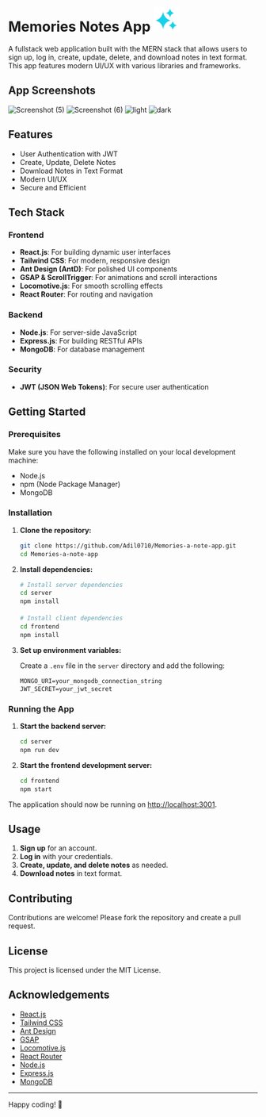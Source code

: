 # Memories Notes App <img src="./frontend/public/logo192.png" width="50" height="50">

A fullstack web application built with the MERN stack that allows users to sign up, log in, create, update, delete, and download notes in text format. This app features modern UI/UX with various libraries and frameworks.

## App Screenshots
![Screenshot (5)](https://github.com/Adil0710/Memories-a-note-app/assets/91872021/1d306c61-908d-4a84-8d0a-390a36b8c7bd)
![Screenshot (6)](https://github.com/Adil0710/Memories-a-note-app/assets/91872021/9481f0f6-c1ee-48b1-8934-83cac7204783)
![light](https://github.com/Adil0710/Memories-a-note-app/assets/91872021/d4854f58-76f2-421b-a209-e4cfaf5397cd)
![dark](https://github.com/Adil0710/Memories-a-note-app/assets/91872021/feb30706-0ac0-4373-ac6b-ad550db7ab73)



## Features

- User Authentication with JWT
- Create, Update, Delete Notes
- Download Notes in Text Format
- Modern UI/UX
- Secure and Efficient

## Tech Stack

### Frontend
- **React.js**: For building dynamic user interfaces
- **Tailwind CSS**: For modern, responsive design
- **Ant Design (AntD)**: For polished UI components
- **GSAP & ScrollTrigger**: For animations and scroll interactions
- **Locomotive.js**: For smooth scrolling effects
- **React Router**: For routing and navigation

### Backend
- **Node.js**: For server-side JavaScript
- **Express.js**: For building RESTful APIs
- **MongoDB**: For database management

### Security
- **JWT (JSON Web Tokens)**: For secure user authentication

## Getting Started

### Prerequisites

Make sure you have the following installed on your local development machine:

- Node.js
- npm (Node Package Manager)
- MongoDB

### Installation

1. **Clone the repository:**

    ```bash
    git clone https://github.com/Adil0710/Memories-a-note-app.git
    cd Memories-a-note-app
    ```

2. **Install dependencies:**

    ```bash
    # Install server dependencies
    cd server
    npm install

    # Install client dependencies
    cd frontend
    npm install
    ```

3. **Set up environment variables:**

    Create a `.env` file in the `server` directory and add the following:

    ```env
    MONGO_URI=your_mongodb_connection_string
    JWT_SECRET=your_jwt_secret
    ```

### Running the App

1. **Start the backend server:**

    ```bash
    cd server
    npm run dev
    ```

2. **Start the frontend development server:**

    ```bash
    cd frontend
    npm start
    ```

The application should now be running on [http://localhost:3001](http://localhost:3001).

## Usage

1. **Sign up** for an account.
2. **Log in** with your credentials.
3. **Create, update, and delete notes** as needed.
4. **Download notes** in text format.

## Contributing

Contributions are welcome! Please fork the repository and create a pull request.

## License

This project is licensed under the MIT License.

## Acknowledgements

- [React.js](https://reactjs.org/)
- [Tailwind CSS](https://tailwindcss.com/)
- [Ant Design](https://ant.design/)
- [GSAP](https://greensock.com/gsap/)
- [Locomotive.js](https://locomotivemtl.github.io/locomotive-scroll/)
- [React Router](https://reactrouter.com/)
- [Node.js](https://nodejs.org/)
- [Express.js](https://expressjs.com/)
- [MongoDB](https://www.mongodb.com/)

---

Happy coding! 🚀
